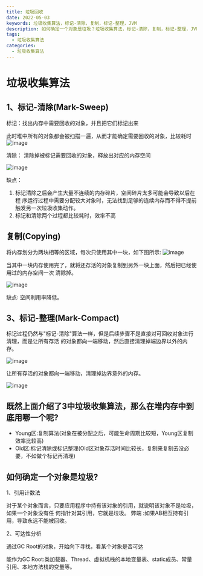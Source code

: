 ```yaml
---
title: 垃圾回收
date: 2022-05-03
keywords: 垃圾收集算法，标记-清除，复制，标记-整理，JVM
description: 如何确定一个对象是垃圾？垃圾收集算法，标记-清除，复制，标记-整理，JVM，Young区:复制算法，Old区:标记清除或标记整理
tags:
  - 垃圾收集算法
categories:
  - 垃圾收集算法
---
```


# 垃圾收集算法

## 1、标记-清除(Mark-Sweep)

标记：找出内存中需要回收的对象，并且把它们标记出来

此时堆中所有的对象都会被扫描一遍，从而才能确定需要回收的对象，比较耗时
![image](http://java-run-blog.oss-cn-zhangjiakou.aliyuncs.com/9fc245b9461b412ead1be84f3beb769c.png)

清除：
清除掉被标记需要回收的对象，释放出对应的内存空间

![image](http://java-run-blog.oss-cn-zhangjiakou.aliyuncs.com/768f8e4284984c2fbb17a609fbc63fc3.png)

缺点：

1. 标记清除之后会产生大量不连续的内存碎片，空间碎片太多可能会导致以后在程 序运行过程中需要分配较大对象时，无法找到足够的连续内存而不得不提前触发另一次垃圾收集动作。
2. 标记和清除两个过程都比较耗时，效率不高 

## 复制(Copying)

将内存划分为两块相等的区域，每次只使用其中一块，如下图所示:
![image](http://java-run-blog.oss-cn-zhangjiakou.aliyuncs.com/a07c2d6fd5c749099a0f5cb3a4ffa64f.png)

当其中一块内存使用完了，就将还存活的对象复制到另外一块上面，然后把已经使用过的内存空间一次 清除掉。

![image](http://java-run-blog.oss-cn-zhangjiakou.aliyuncs.com/c9bed98ae40846709486e04342addc49.png)

缺点: 空间利用率降低。

## 3、标记-整理(Mark-Compact)

标记过程仍然与"标记-清除"算法一样，但是后续步骤不是直接对可回收对象进行清理，而是让所有存活 的对象都向一端移动，然后直接清理掉端边界以外的内存。

![image](http://java-run-blog.oss-cn-zhangjiakou.aliyuncs.com/772ac47723f644f7b17c3656566b0f72.png)

让所有存活的对象都向一端移动，清理掉边界意外的内存。

![image](http://java-run-blog.oss-cn-zhangjiakou.aliyuncs.com/314f53332e354da8aec78ff2e66fdd24.png)


## 既然上面介绍了3中垃圾收集算法，那么在堆内存中到底用哪一个呢?

- Young区:复制算法(对象在被分配之后，可能生命周期比较短，Young区复制效率比较高) 
- Old区:标记清除或标记整理(Old区对象存活时间比较长，复制来复制去没必要，不如做个标记再清理)

## 如何确定一个对象是垃圾?
1、引用计数法
    
对于某个对象而言，只要应用程序中持有该对象的引用，就说明该对象不是垃圾，如果一个对象没有任 何指针对其引用，它就是垃圾。
弊端 :如果AB相互持有引用，导致永远不能被回收。

2、可达性分析

通过GC Root的对象，开始向下寻找，看某个对象是否可达

能作为GC Root:类加载器、Thread、虚拟机栈的本地变量表、static成员、常量引用、本地方法栈的变量等。


